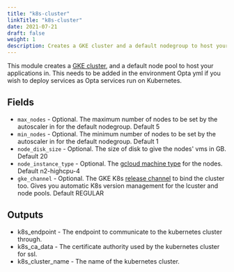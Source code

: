 ```yaml
---
title: "k8s-cluster"
linkTitle: "k8s-cluster"
date: 2021-07-21
draft: false
weight: 1
description: Creates a GKE cluster and a default nodegroup to host your applications in
---
```


This module creates a [GKE cluster](https://cloud.google.com/kubernetes-engine/docs/concepts/kubernetes-engine-overview), and a default
node pool to host your applications in. This needs to be added in the environment Opta yml if you wish to deploy services
as Opta services run on Kubernetes.

## Fields

- `max_nodes` - Optional. The maximum number of nodes to be set by the autoscaler in for the default nodegroup. Default 5
- `min_nodes` - Optional. The minimum number of nodes to be set by the autoscaler in for the default nodegroup. Default 1
- `node_disk_size` - Optional. The size of disk to give the nodes' vms in GB. Default 20
- `node_instance_type` - Optional. The [gcloud machine type](https://cloud.google.com/compute/docs/machine-types) for the nodes. Default n2-highcpu-4
- `gke_channel` - Optional. The GKE K8s [release channel](https://cloud.google.com/kubernetes-engine/docs/concepts/release-channels) to bind the cluster too. Gives you automatic K8s version management for the lcuster and node pools. Default REGULAR

## Outputs

- k8s_endpoint - The endpoint to communicate to the kubernetes cluster through.
- k8s_ca_data - The certificate authority used by the kubernetes cluster for ssl.
- k8s_cluster_name - The name of the kubernetes cluster.